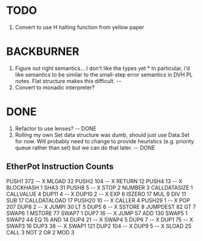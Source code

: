 # TODO

  1. Convert to use H halting function from yellow paper

# BACKBURNER

  1. Figure out right semantics... I don't like the types yet
    * In particular, i'd like semantics to be similar to the small-step error
      semantics in DVH PL notes. Flat structure makes this difficult. -- 
  2. Convert to monadic interpreter?

# DONE

  1. Refactor to use lenses? -- DONE
  2. Rolling my own Set data structure was dumb, should just use Data.Set for now. Will probably need
     to change to provide heuristics (e.g. priority queue rather than set) but we can do that later. -- DONE

## EtherPot Instruction Counts

  PUSH1 372 -- X
  MLOAD 32
  PUSH2 104 -- X
  RETURN 12
  PUSH4 13  -- X
  BLOCKHASH 1
  SHA3 31
  PUSH8 5 -- X
  STOP 2
  NUMBER 3
  CALLDATASIZE 1
  CALLVALUE 4
  DUP11 4 -- X
  DUP10 2 -- X
  EXP 6
  ISZERO 17
  MUL 9
  DIV 11
  SUB 17
  CALLDATALOAD 17
  PUSH20 10 -- X
  CALLER 4
  PUSH29 1 -- X
  POP 207
  DUP8 2 -- X
  JUMPI 30
  LT 5
  DUP5 6 -- X
  SSTORE 8
  JUMPDEST 82
  GT 7
  SWAP6 1
  MSTORE 77
  SWAP7 1
  DUP7 16 -- X
  JUMP 57
  ADD 130
  SWAP5 1
  SWAP2 44
  EQ 15
  AND 14
  DUP4 21 -- X
  SWAP4 5
  DUP6 7 -- X
  DUP1 75 -- X
  SWAP3 16
  DUP3 38 -- X
  SWAP1 121
  DUP2 104 -- X
  DUP9 5 -- X
  SLOAD 25
  CALL 3
  NOT 2
  OR 2
  MOD 3

